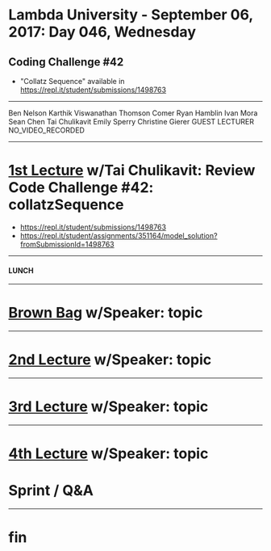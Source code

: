 # Lambda University - September 06, 2017: Day 046, Wednesday
## Coding Challenge #42
- "Collatz Sequence" available in https://repl.it/student/submissions/1498763
***
Ben Nelson
Karthik Viswanathan
Thomson Comer
Ryan Hamblin
Ivan Mora
Sean Chen
Tai Chulikavit
Emily Sperry
Christine Gierer
GUEST LECTURER
NO_VIDEO_RECORDED
***
# [1st Lecture](https://youtu.be/aW-KYfWrsMk) w/Tai Chulikavit: Review Code Challenge #42: collatzSequence
- https://repl.it/student/submissions/1498763
- https://repl.it/student/assignments/351164/model_solution?fromSubmissionId=1498763

***
#### LUNCH
***
# [Brown Bag](VIDEO_RECORDED_NOT_POSTED) w/Speaker: topic
***
# [2nd Lecture](VIDEO_RECORDED_NOT_POSTED) w/Speaker: topic
***
# [3rd Lecture](VIDEO_RECORDED_NOT_POSTED) w/Speaker: topic
***
# [4th Lecture](VIDEO_RECORDED_NOT_POSTED) w/Speaker: topic
# Sprint / Q&A
***
# fin
